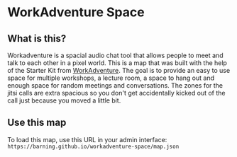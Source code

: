 # WorkAdventure Space
## What is this?
Workadventure is a spacial audio chat tool that allows people to meet and talk to each other in a pixel world.
This is a map that was built with the help of the Starter Kit from [WorkAdventure](https://workadventu.re).
The goal is to provide an easy to use space for multiple workshops, a lecture room, a space to hang out and enough space for random meetings and conversations.
The zones for the jitsi calls are extra spacious so you don't get accidentally kicked out of the call just because you moved a little bit.

## Use this map
To load this map, use this URL in your admin interface:
```https://barning.github.io/workadventure-space/map.json```
